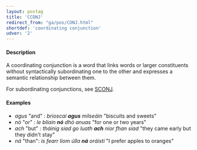 ```yaml
---
layout: postag
title: 'CCONJ'
redirect_from: "ga/pos/CONJ.html"
shortdef: 'coordinating conjunction'
udver: '2'
---
```


#### Description

A coordinating conjunction is a word that links words or larger constituents without syntactically subordinating one to the other and expresses a semantic relationship between them.

For subordinating conjunctions, see [SCONJ]().

#### Examples

* _agus_ "and" :  _brioscaí <b>agus</b> milseáin_ "biscuits and sweets"
* _nó_ "or" :  _le bliain <b>nó</b> dhó anuas_ "for one or two years"
* _ach_ "but" :  _tháinig siad go luath <b>ach</b> níor fhan siad_ "they came early but they didn't stay"
* _ná_ "than":  _is fearr liom úlla <b>ná</b> oráistí_ "I prefer apples to oranges"
<!-- Interlanguage links updated Út zář 29 18:40:44 CEST 2020 -->
